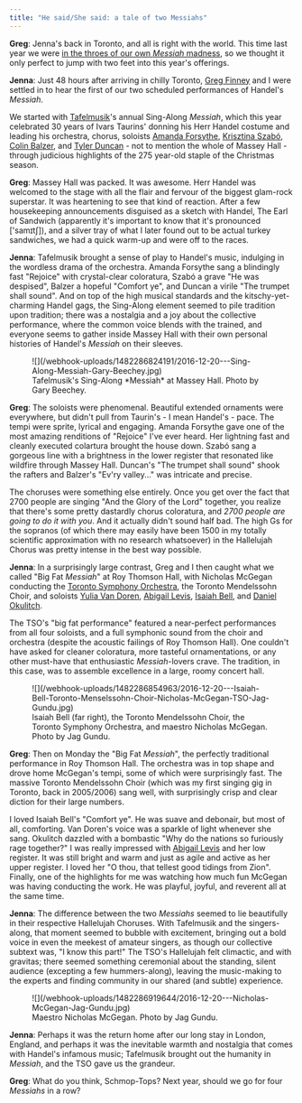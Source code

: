 ```yaml
---
title: "He said/She said: a tale of two Messiahs"
---
```


**Greg**: Jenna's back in Toronto, and all is right with the world. This time last year we were [in the throes of our own *Messiah* madness](/rehearsing-a-messiah-that-moves/), so we thought it only perfect to jump with two feet into this year's offerings.

**Jenna**: Just 48 hours after arriving in chilly Toronto, [Greg Finney](/authors/greg-finney/) and I were settled in to hear the first of our two scheduled performances of Handel's *Messiah*.

We started with [Tafelmusik](/scene/companies/tafelmusik/)'s annual Sing-Along *Messiah*, which this year celebrated 30 years of Ivars Taurins' donning his Herr Handel costume and leading his orchestra, chorus, soloists [Amanda Forsythe](/scene/people/amanda-forsythe/), [Krisztina Szabó](/talking-with-singers-krisztina-szabo/), [Colin Balzer](/scene/people/colin-balzer/), and [Tyler Duncan](/scene/people/tyler-duncan/) - not to mention the whole of Massey Hall - through judicious highlights of the 275 year-old staple of the Christmas season.

**Greg**: Massey Hall was packed. It was awesome. Herr Handel was welcomed to the stage with all the flair and fervour of the biggest glam-rock superstar. It was heartening to see that kind of reaction. After a few housekeeping announcements disguised as a sketch with Handel, The Earl of Sandwich (apparently it's important to know that it's pronounced ['samɪtʃ]), and a silver tray of what I later found out to be actual turkey sandwiches, we had a quick warm-up and were off to the races.

**Jenna**: Tafelmusik brought a sense of play to Handel's music, indulging in the wordless drama of the orchestra. Amanda Forsythe sang a blindingly fast "Rejoice" with crystal-clear coloratura, Szabó a grave "He was despised", Balzer a hopeful "Comfort ye", and Duncan a virile "The trumpet shall sound". And on top of the high musical standards and the kitschy-yet-charming Handel gags, the Sing-Along element seemed to pile tradition upon tradition; there was a nostalgia and a joy about the collective performance, where the common voice blends with the trained, and everyone seems to gather inside Massey Hall with their own personal histories of Handel's *Messiah* on their sleeves.

<figure data-type="image">
![](/webhook-uploads/1482286824191/2016-12-20---Sing-Along-Messiah-Gary-Beechey.jpg)
<figcaption>Tafelmusik's Sing-Along *Messiah* at Massey Hall. Photo by Gary Beechey.</figcaption>
</figure>

**Greg**: The soloists were phenomenal. Beautiful extended ornaments were everywhere, but didn't pull from Taurin's - I mean Handel's - pace. The tempi were sprite, lyrical and engaging. Amanda Forsythe gave one of the most amazing renditions of "Rejoice" I've ever heard. Her lightning fast and cleanly executed colartura brought the house down. Szabó sang a gorgeous line  with a brightness in the lower register that resonated like wildfire through Massey Hall. Duncan's "The trumpet shall sound" shook the rafters and Balzer's "Ev'ry valley..." was intricate and precise.

The choruses were something else entirely. Once you get over the fact that 2700 people are singing "And the Glory of the Lord" together, you realize that there's some pretty dastardly chorus coloratura, and *2700 people are going to do it with you*. And it actually didn't sound half bad. The high Gs for the sopranos (of which there may easily have been 1500 in my totally scientific approximation with no research whatsoever) in the Hallelujah Chorus was pretty intense in the best way possible.

**Jenna**: In a surprisingly large contrast, Greg and I then caught what we called "Big Fat *Messiah*" at Roy Thomson Hall, with Nicholas McGegan conducting the [Toronto Symphony Orchestra](/scene/companies/toronto-symphony-orchestra/), the Toronto Mendelssohn Choir, and soloists [Yulia Van Doren](/scene/people/yulia-van-doren/), [Abigail Levis](/scene/people/abigail-levis/), [Isaiah Bell](/on-the-ego/), and [Daniel Okulitch](/talking-with-singers-daniel-okulitch/).

The TSO's "big fat performance" featured a near-perfect performances from all four soloists, and a full symphonic sound from the choir and orchestra (despite the acoustic failings of Roy Thomson Hall). One couldn't have asked for cleaner coloratura, more tasteful ornamentations, or any other must-have that enthusiastic *Messiah*-lovers crave. The tradition, in this case, was to assemble excellence in a large, roomy concert hall.

<figure data-type="image">
![](/webhook-uploads/1482286854963/2016-12-20---Isaiah-Bell-Toronto-Menselssohn-Choir-Nicholas-McGegan-TSO-Jag-Gundu.jpg)
<figcaption>Isaiah Bell (far right), the Toronto Mendelssohn Choir, the Toronto Symphony Orchestra, and maestro Nicholas McGegan. Photo by Jag Gundu.</figcaption>
</figure>

**Greg**: Then on Monday the "Big Fat *Messiah*", the perfectly traditional performance in Roy Thomson Hall. The orchestra was in top shape and drove home McGegan's tempi, some of which were surprisingly fast. The massive Toronto Mendelssohn Choir (which was my first singing gig in Toronto, back in 2005/2006) sang well, with surprisingly crisp and clear diction for their large numbers. 

I loved Isaiah Bell's "Comfort ye". He was suave and debonair, but most of all, comforting. Van Doren's voice was a sparkle of light whenever she sang. Okulitch dazzled with a bombastic "Why do the nations so furiously rage together?" I was really impressed with [Abigail Levis](/scene/people/abigail-levis/) and her low register. It was still bright and warm and just as agile and active as her upper register. I loved her "O thou, that tellest good tidings from Zion". Finally, one of the highlights for me was watching how much fun McGegan was having conducting the work. He was playful, joyful, and reverent all at the same time.

**Jenna**: The difference between the two *Messiahs* seemed to lie beautifully in their respective Hallelujah Choruses. With Tafelmusik and the singers-along, that moment seemed to bubble with excitement, bringing out a bold voice in even the meekest of amateur singers, as though our collective subtext was, "I know this part!" The TSO's Hallelujah felt climactic, and with gravitas; there seemed something ceremonial about the standing, silent audience (excepting a few hummers-along), leaving the music-making to the experts and finding community in our shared (and subtle) experience.

<figure data-type="image">
![](/webhook-uploads/1482286919644/2016-12-20---Nicholas-McGegan-Jag-Gundu.jpg)
<figcaption>Maestro Nicholas McGegan. Photo by Jag Gundu.</figcaption>
</figure>

**Jenna**: Perhaps it was the return home after our long stay in London, England, and perhaps it was the inevitable warmth and nostalgia that comes with Handel's infamous music; Tafelmusik brought out the humanity in *Messiah*, and the TSO gave us the grandeur.

**Greg**: What do you think, Schmop-Tops? Next year, should we go for four *Messiahs* in a row? 
